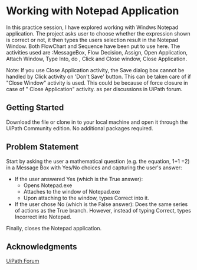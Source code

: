 # Working with Notepad Application

In this practice session, I have explored working with Windws Notepad application. 
The project asks user to choose whether the expression shown is correct or not, it then types the users selection result in the Notepad Window.
Both FlowChart and Sequence have been put to use here. The activities used are :MessageBox, Flow Decision, Assign, Open Application, Attach Window, Type Into, do , Click and Close window, Close Application.

Note:
If you use Close Application activity, the Save dialog box cannot be handled by Click activity on 'Don't Save' button. This can be taken care of if "Close Window" activity is used. This could be because of force closure in case of " Close Application" activity.
as per discussions in UiPath forum.

## Getting Started
Download the file or clone in to your local machine and open it through the UiPath Community edition.
No additional packages required.

## Problem Statement
Start by asking the user a mathematical question (e.g. the equation, 1+1 =2) in a Message Box with Yes/No choices and capturing the user's answer:

* If the user answered Yes (which is the True answer): 
  + Opens Notepad.exe
  + Attaches to the window of Notepad.exe
  + Upon attaching to the window, types Correct into it.
* If the user chose No (which is the False answer):
Does the same series of actions as the True branch. However, instead of typing Correct, types Incorrect into Notepad.

Finally, closes the Notepad application.

## Acknowledgments
[UiPath Forum](https://forum.uipath.com/t/whats-the-difference-between-close-application-and-close-window-why-does-uipath-behave-different-after-one-or-the-other/85962)



